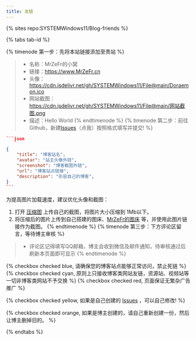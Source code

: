```yaml
---
title: 友链
---
```

{% sites repo:SYSTEMWindows11/Blog-friends %}

{% tabs tab-id %}

<!-- tab 友链申请流程 -->
{% timenode 第一步：先将本站链接添加至贵站 %}

> * 名称：MrZeFr的小窝
> * 链接：https://www.MrZeFr.cn
> * 头像：https://cdn.jsdelivr.net/gh/SYSTEMWindows11/File@main/Doraemon.ico
> * 网站截图：https://cdn.jsdelivr.net/gh/SYSTEMWindows11/File@main/网站截图.png
> * 描述：Hello World
>   {% endtimenode %}
>   {% timenode 第二步：前往Github，新建[Issues](https://github.com/SYSTEMWindows11/Blog-friends/issues)（点我）按照格式填写并提交! %}

```json
​```json

{
    "title": "博客站名",
    "avatar": "站主头像外链",
    "screenshot": "博客截图外链",
    "url": "博客站点链接",
    "description": "形容自己的博客",
}
​```
```

为提高图片加载速度，建议优化头像和截图：

1. 打开 [压缩图](https://www.yasuotu.com/) 上传自己的截图，将图片大小压缩到 1Mb以下。
2. 将压缩后的图片上传到自己搭建的图床、[MrZeFr的图床](http://mrzefr.great-site.net) 等，并使用此图片链接作为截图。
   {% endtimenode %}
   {% timenode 第三步：下方评论区留言，等待博主审核 %}

> * 评论区记得填写QQ邮箱，博主会收到微信及邮件通知，待审核通过后刷新本页面即可显示
>   {% endtimenode %}

<!-- endtab -->

<!-- tab 友链申请须知 -->
{% checkbox checked blue, 请确保您的博客站点能够正常访问，禁止死链 %}
{% checkbox checked cyan, 原则上只接收博客类网站友链，资源站、视频站等一切非博客类网站不予交换 %}
{% checkbox checked red, 页面保证无繁杂广告推广 %}

{% checkbox checked yellow,  如果是自己创建的 [Issues](https://github.com/SYSTEMWindows11/Blog-friends/issues) ，可以自己修改! %}

{% checkbox checked orange, 如果是博主创建的，请自己重新创建一份，然后让博主删掉旧的。 %}

<!-- endtab -->

{% endtabs %}
